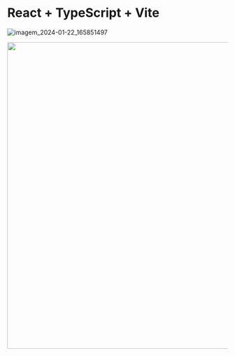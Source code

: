 # React + TypeScript + Vite

![imagem_2024-01-22_165851497](https://github.com/GaloManco/TodoList-2024/assets/86444560/9d56a738-4968-422c-98c3-0598fb0ea83b)

<div align="center">
<img src="https://github.com/GaloManco/TodoList-2024/assets/86444560/9d56a738-4968-422c-98c3-0598fb0ea83b" width="700px" />
</div>
